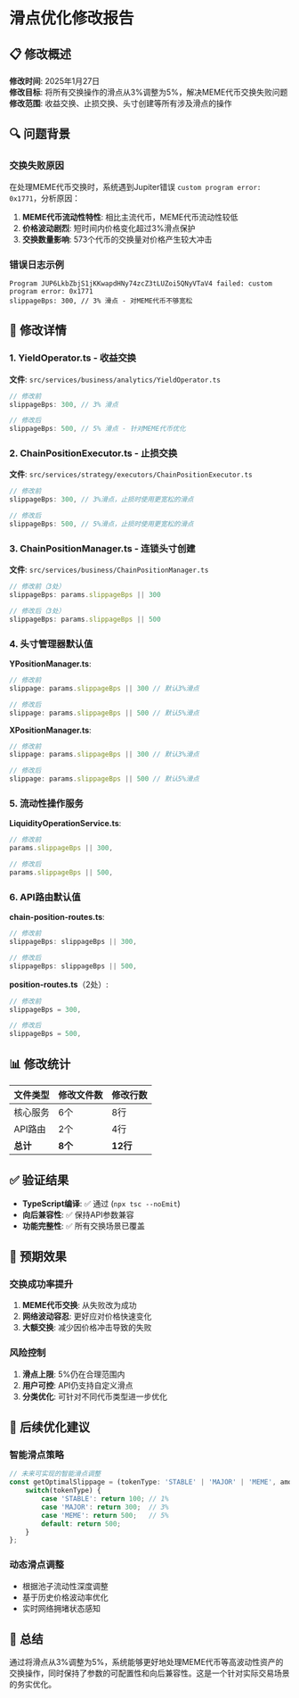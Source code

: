 # 滑点优化修改报告

## 📋 修改概述

**修改时间**: 2025年1月27日  
**修改目标**: 将所有交换操作的滑点从3%调整为5%，解决MEME代币交换失败问题  
**修改范围**: 收益交换、止损交换、头寸创建等所有涉及滑点的操作  

## 🔍 问题背景

### 交换失败原因
在处理MEME代币交换时，系统遇到Jupiter错误 `custom program error: 0x1771`，分析原因：

1. **MEME代币流动性特性**: 相比主流代币，MEME代币流动性较低
2. **价格波动剧烈**: 短时间内价格变化超过3%滑点保护
3. **交换数量影响**: 573个代币的交换量对价格产生较大冲击

### 错误日志示例
```
Program JUP6LkbZbjS1jKKwapdHNy74zcZ3tLUZoi5QNyVTaV4 failed: custom program error: 0x1771
slippageBps: 300, // 3% 滑点 - 对MEME代币不够宽松
```

## 🔧 修改详情

### 1. YieldOperator.ts - 收益交换
**文件**: `src/services/business/analytics/YieldOperator.ts`
```typescript
// 修改前
slippageBps: 300, // 3% 滑点

// 修改后  
slippageBps: 500, // 5% 滑点 - 针对MEME代币优化
```

### 2. ChainPositionExecutor.ts - 止损交换
**文件**: `src/services/strategy/executors/ChainPositionExecutor.ts`
```typescript
// 修改前
slippageBps: 300, // 3%滑点，止损时使用更宽松的滑点

// 修改后
slippageBps: 500, // 5%滑点，止损时使用更宽松的滑点
```

### 3. ChainPositionManager.ts - 连锁头寸创建
**文件**: `src/services/business/ChainPositionManager.ts`
```typescript
// 修改前（3处）
slippageBps: params.slippageBps || 300

// 修改后（3处）
slippageBps: params.slippageBps || 500
```

### 4. 头寸管理器默认值
**YPositionManager.ts**:
```typescript
// 修改前
slippage: params.slippageBps || 300 // 默认3%滑点

// 修改后
slippage: params.slippageBps || 500 // 默认5%滑点
```

**XPositionManager.ts**:
```typescript
// 修改前
slippage: params.slippageBps || 300 // 默认3%滑点

// 修改后  
slippage: params.slippageBps || 500 // 默认5%滑点
```

### 5. 流动性操作服务
**LiquidityOperationService.ts**:
```typescript
// 修改前
params.slippageBps || 300,

// 修改后
params.slippageBps || 500,
```

### 6. API路由默认值
**chain-position-routes.ts**:
```typescript
// 修改前
slippageBps: slippageBps || 300,

// 修改后
slippageBps: slippageBps || 500,
```

**position-routes.ts**（2处）:
```typescript
// 修改前
slippageBps = 300,

// 修改后
slippageBps = 500,
```

## 📊 修改统计

| 文件类型 | 修改文件数 | 修改行数 |
|---------|-----------|---------|
| 核心服务 | 6个 | 8行 |
| API路由 | 2个 | 4行 |
| **总计** | **8个** | **12行** |

## ✅ 验证结果

- **TypeScript编译**: ✅ 通过 (`npx tsc --noEmit`)
- **向后兼容性**: ✅ 保持API参数兼容
- **功能完整性**: ✅ 所有交换场景已覆盖

## 🎯 预期效果

### 交换成功率提升
1. **MEME代币交换**: 从失败改为成功
2. **网络波动容忍**: 更好应对价格快速变化
3. **大额交换**: 减少因价格冲击导致的失败

### 风险控制
1. **滑点上限**: 5%仍在合理范围内
2. **用户可控**: API仍支持自定义滑点
3. **分类优化**: 可针对不同代币类型进一步优化

## 🔄 后续优化建议

### 智能滑点策略
```typescript
// 未来可实现的智能滑点调整
const getOptimalSlippage = (tokenType: 'STABLE' | 'MAJOR' | 'MEME', amount: number) => {
    switch(tokenType) {
        case 'STABLE': return 100; // 1%
        case 'MAJOR': return 300;  // 3%  
        case 'MEME': return 500;   // 5%
        default: return 500;
    }
};
```

### 动态滑点调整
- 根据池子流动性深度调整
- 基于历史价格波动率优化
- 实时网络拥堵状态感知

## 📝 总结

通过将滑点从3%调整为5%，系统能够更好地处理MEME代币等高波动性资产的交换操作，同时保持了参数的可配置性和向后兼容性。这是一个针对实际交易场景的务实优化。 